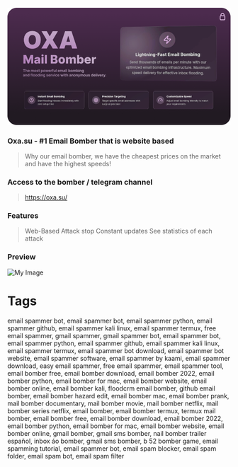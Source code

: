 ![My Image](/og-image.webp)
### Oxa.su - #1 Email Bomber that is website based 
> Why our email bomber, we have the cheapest prices on the market and have the highest speeds!

### Access to the bomber / telegram channel
> https://oxa.su/

### Features 
> Web-Based
> Attack stop
> Constant updates
> See statistics of each attack

### Preview
![My Image](https://i.ibb.co/3YPLvzNQ/image.png)

# Tags
email spammer bot, email spammer bot, email spammer python, email spammer github, email spammer kali linux, email spammer termux, free email spammer, gmail spammer, gmail spammer bot, email spammer bot, email spammer python, email spammer github, email spammer kali linux, email spammer termux, email spammer bot download, email spammer bot website, email spammer software, email spammer by kaami, email spammer download, easy email spammer, free email spammer, email spammer tool, email bomber free, email bomber download, email bomber 2022, email bomber python, email bomber for mac, email bomber website, email bomber online, email bomber kali, floodcrm email bomber, github email bomber, email bomber hazard edit, email bomber mac, email bomber prank, mail bomber documentary, mail bomber movie, mail bomber netflix, mail bomber series netflix, email bomber, email bomber termux, termux mail bomber, email bomber free, email bomber download, email bomber 2022, email bomber python, email bomber for mac, email bomber website, email bomber online, gmail bomber, gmail sms bomber, nail bomber trailer español, inbox áo bomber, gmail sms bomber, b 52 bomber game, email spamming tutorial, email spammer bot, email spam blocker, email spam folder, email spam bot, email spam filter
